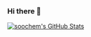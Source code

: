 ### Hi there 👋

<!--
**soochem/soochem** is a ✨ _special_ ✨ repository because its `README.md` (this file) appears on your GitHub profile.

Here are some ideas to get you started:

- 🔭 I’m currently working on ...
- 🌱 I’m currently learning ...
- 👯 I’m looking to collaborate on ...
- 🤔 I’m looking for help with ...
- 💬 Ask me about ...
- 📫 How to reach me: ...
- 😄 Pronouns: ...
- ⚡ Fun fact: ...
-->
[![soochem's GitHub Stats](https://github-readme-stats.vercel.app/api?username=soochem)](https://github.com/anuraghazra/github-readme-stats)
